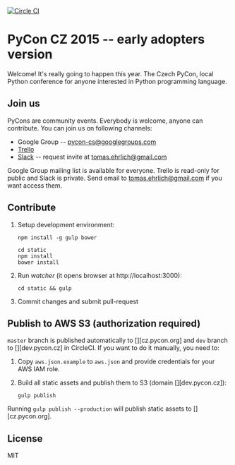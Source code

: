 [![Circle CI](https://circleci.com/gh/pyvec/cz.pycon.org-2015.svg?style=svg)](https://circleci.com/gh/pyvec/cz.pycon.org-2015)

PyCon CZ 2015 -- early adopters version
=======================================

Welcome! It's really going to happen this year. The Czech PyCon, local Python conference for anyone interested in Python programming language.

Join us
-------

PyCons are community events. Everybody is welcome, anyone can contribute. You can join us on following channels:

- Google Group -- [pycon-cs@googlegroups.com](https://groups.google.com/forum/#!forum/pycon-cs)
- [Trello](https://trello.com/czechpycon2015)
- [Slack](https://pyconcz.slack.com) -- request invite at tomas.ehrlich@gmail.com

Google Group mailing list is available for everyone. Trello is read-only for public and Slack is private. Send email to tomas.ehrlich@gmail.com if you want access them.

Contribute
----------

1. Setup development environment:

    ```
    npm install -g gulp bower

    cd static
    npm install
    bower install
    ```

2. Run *watcher* (it opens browser at http://localhost:3000):

    ```
    cd static && gulp
    ```

3. Commit changes and submit pull-request

Publish to AWS S3 (authorization required)
------------------------------------------

`master` branch is published automatically to [][cz.pycon.org] and `dev` branch
to [][dev.pycon.cz] in CircleCI. If you want to do it manually, you need to:

1. Copy `aws.json.example` to `aws.json` and provide credentials for your
   AWS IAM role.

2. Build all static assets and publish them to S3 (domain [][dev.pycon.cz]):

    ```
    gulp publish
    ```

Running `gulp publish --production` will publish static assets to
[][cz.pycon.org].

License
-------

MIT
